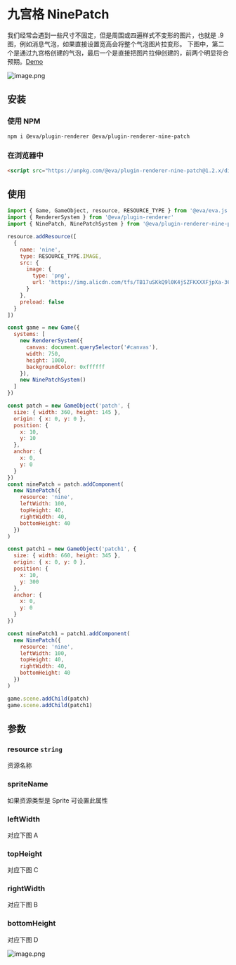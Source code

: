 # 九宫格 NinePatch

我们经常会遇到一些尺寸不固定，但是周围或四遍样式不变形的图片，也就是 .9 图，例如消息气泡，如果直接设置宽高会将整个气泡图片拉变形。
下图中，第二个是通过九宫格创建的气泡，最后一个是直接把图片拉伸创建的，前两个明显符合预期。[Demo](https://eva.js.org/playground/#/ninePatch)

![image.png](https://img.alicdn.com/imgextra/i1/O1CN01lDIcS31chVAZjBu7q_!!6000000003632-2-tps-894-1194.png)

## 安装

### 使用 NPM
```bash
npm i @eva/plugin-renderer @eva/plugin-renderer-nine-patch
```

### 在浏览器中
```html
<script src="https://unpkg.com/@eva/plugin-renderer-nine-patch@1.2.x/dist/EVA.plugin.renderer.ninePatch.min.js"></script>
```

## 使用

```js
import { Game, GameObject, resource, RESOURCE_TYPE } from '@eva/eva.js'
import { RendererSystem } from '@eva/plugin-renderer'
import { NinePatch, NinePatchSystem } from '@eva/plugin-renderer-nine-patch'

resource.addResource([
  {
    name: 'nine',
    type: RESOURCE_TYPE.IMAGE,
    src: {
      image: {
        type: 'png',
        url: 'https://img.alicdn.com/tfs/TB17uSKkQ9l0K4jSZFKXXXFjpXa-363-144.png'
      }
    },
    preload: false
  }
])

const game = new Game({
  systems: [
    new RendererSystem({
      canvas: document.querySelector('#canvas'),
      width: 750,
      height: 1000,
      backgroundColor: 0xffffff
    }),
    new NinePatchSystem()
  ]
})

const patch = new GameObject('patch', {
  size: { width: 360, height: 145 },
  origin: { x: 0, y: 0 },
  position: {
    x: 10,
    y: 10
  },
  anchor: {
    x: 0,
    y: 0
  }
})
const ninePatch = patch.addComponent(
  new NinePatch({
    resource: 'nine',
    leftWidth: 100,
    topHeight: 40,
    rightWidth: 40,
    bottomHeight: 40
  })
)

const patch1 = new GameObject('patch1', {
  size: { width: 660, height: 345 },
  origin: { x: 0, y: 0 },
  position: {
    x: 10,
    y: 300
  },
  anchor: {
    x: 0,
    y: 0
  }
})

const ninePatch1 = patch1.addComponent(
  new NinePatch({
    resource: 'nine',
    leftWidth: 100,
    topHeight: 40,
    rightWidth: 40,
    bottomHeight: 40
  })
)

game.scene.addChild(patch)
game.scene.addChild(patch1)
```

## 参数

### resource `string` 

资源名称

### spriteName

如果资源类型是 Sprite 可设置此属性

### leftWidth

对应下图 A

### topHeight

对应下图 C

### rightWidth

对应下图 B

### bottomHeight

对应下图 D

![image.png](https://gw.alicdn.com/imgextra/i1/O1CN01IXEUZN1yYGjgwuahU_!!6000000006590-2-tps-932-612.png)


